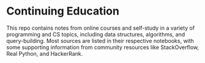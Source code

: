 # Continuing Education

This repo contains notes from online courses and self-study in a variety of programming and CS topics, including data structures, algorithms, and query-building. Most sources are listed in their respective notebooks, with some supporting information from community resources like StackOverflow, Real Python, and HackerRank.

